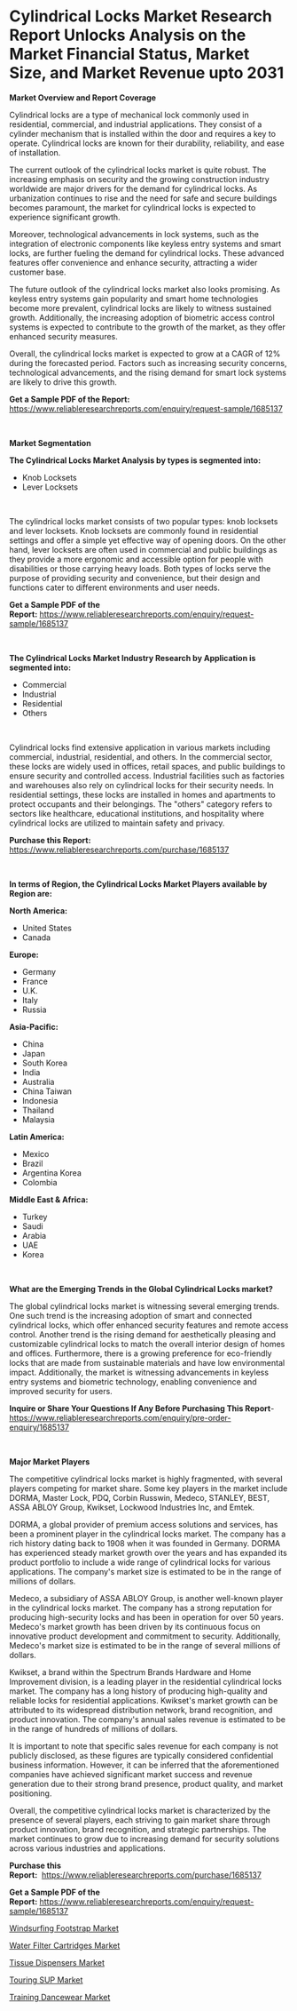 <p><h1>Cylindrical Locks Market Research Report Unlocks Analysis on the Market Financial Status, Market Size, and Market Revenue upto 2031</h1></p><p><strong>Market Overview and Report Coverage</strong></p>
<p><p>Cylindrical locks are a type of mechanical lock commonly used in residential, commercial, and industrial applications. They consist of a cylinder mechanism that is installed within the door and requires a key to operate. Cylindrical locks are known for their durability, reliability, and ease of installation.</p><p>The current outlook of the cylindrical locks market is quite robust. The increasing emphasis on security and the growing construction industry worldwide are major drivers for the demand for cylindrical locks. As urbanization continues to rise and the need for safe and secure buildings becomes paramount, the market for cylindrical locks is expected to experience significant growth.</p><p>Moreover, technological advancements in lock systems, such as the integration of electronic components like keyless entry systems and smart locks, are further fueling the demand for cylindrical locks. These advanced features offer convenience and enhance security, attracting a wider customer base.</p><p>The future outlook of the cylindrical locks market also looks promising. As keyless entry systems gain popularity and smart home technologies become more prevalent, cylindrical locks are likely to witness sustained growth. Additionally, the increasing adoption of biometric access control systems is expected to contribute to the growth of the market, as they offer enhanced security measures.</p><p>Overall, the cylindrical locks market is expected to grow at a CAGR of 12% during the forecasted period. Factors such as increasing security concerns, technological advancements, and the rising demand for smart lock systems are likely to drive this growth.</p></p>
<p><strong>Get a Sample PDF of the Report:</strong> <a href="https://www.reliableresearchreports.com/enquiry/request-sample/1685137">https://www.reliableresearchreports.com/enquiry/request-sample/1685137</a></p>
<p>&nbsp;</p>
<p><strong>Market Segmentation</strong></p>
<p><strong>The Cylindrical Locks Market Analysis by types is segmented into:</strong></p>
<p><ul><li>Knob Locksets</li><li>Lever Locksets</li></ul></p>
<p>&nbsp;</p>
<p><p>The cylindrical locks market consists of two popular types: knob locksets and lever locksets. Knob locksets are commonly found in residential settings and offer a simple yet effective way of opening doors. On the other hand, lever locksets are often used in commercial and public buildings as they provide a more ergonomic and accessible option for people with disabilities or those carrying heavy loads. Both types of locks serve the purpose of providing security and convenience, but their design and functions cater to different environments and user needs.</p></p>
<p><strong>Get a Sample PDF of the Report:</strong>&nbsp;<a href="https://www.reliableresearchreports.com/enquiry/request-sample/1685137">https://www.reliableresearchreports.com/enquiry/request-sample/1685137</a></p>
<p>&nbsp;</p>
<p><strong>The Cylindrical Locks Market Industry Research by Application is segmented into:</strong></p>
<p><ul><li>Commercial</li><li>Industrial</li><li>Residential</li><li>Others</li></ul></p>
<p>&nbsp;</p>
<p><p>Cylindrical locks find extensive application in various markets including commercial, industrial, residential, and others. In the commercial sector, these locks are widely used in offices, retail spaces, and public buildings to ensure security and controlled access. Industrial facilities such as factories and warehouses also rely on cylindrical locks for their security needs. In residential settings, these locks are installed in homes and apartments to protect occupants and their belongings. The "others" category refers to sectors like healthcare, educational institutions, and hospitality where cylindrical locks are utilized to maintain safety and privacy.</p></p>
<p><strong>Purchase this Report:</strong>&nbsp; <a href="https://www.reliableresearchreports.com/purchase/1685137">https://www.reliableresearchreports.com/purchase/1685137</a></p>
<p>&nbsp;</p>
<p><strong>In terms of Region, the Cylindrical Locks Market Players available by Region are:</strong></p>
<p>
    <p> <strong> North America: </strong>
        <ul>
            <li>United States</li>
            <li>Canada</li>
        </ul>
        </p> 
    <p> <strong> Europe: </strong>
        <ul>
            <li>Germany</li>
            <li>France</li>
            <li>U.K.</li>
            <li>Italy</li>
            <li>Russia</li>
        </ul>
        </p> 
    <p> <strong> Asia-Pacific: </strong>
        <ul>
            <li>China</li>
            <li>Japan</li>
            <li>South Korea</li>
            <li>India</li>
            <li>Australia</li>
            <li>China Taiwan</li>
            <li>Indonesia</li>
            <li>Thailand</li>
            <li>Malaysia</li>
        </ul>
        </p> 
    <p> <strong> Latin America: </strong>
        <ul>
            <li>Mexico</li>
            <li>Brazil</li>
            <li>Argentina Korea</li>
            <li>Colombia</li>
        </ul>
        </p> 
    <p> <strong> Middle East & Africa: </strong>
        <ul>
            <li>Turkey</li>
            <li>Saudi</li>
            <li>Arabia</li>
            <li>UAE</li>
            <li>Korea</li>
        </ul>
    </p>
    </p>
<p>&nbsp;</p>
<p><strong>What are the Emerging Trends in the Global Cylindrical Locks market?</strong></p>
<p><p>The global cylindrical locks market is witnessing several emerging trends. One such trend is the increasing adoption of smart and connected cylindrical locks, which offer enhanced security features and remote access control. Another trend is the rising demand for aesthetically pleasing and customizable cylindrical locks to match the overall interior design of homes and offices. Furthermore, there is a growing preference for eco-friendly locks that are made from sustainable materials and have low environmental impact. Additionally, the market is witnessing advancements in keyless entry systems and biometric technology, enabling convenience and improved security for users.</p></p>
<p><strong>Inquire or Share Your Questions If Any Before Purchasing This Report</strong>- <a href="https://www.reliableresearchreports.com/enquiry/pre-order-enquiry/1685137">https://www.reliableresearchreports.com/enquiry/pre-order-enquiry/1685137</a></p>
<p>&nbsp;</p>
<p><strong>Major Market Players</strong></p>
<p><p>The competitive cylindrical locks market is highly fragmented, with several players competing for market share. Some key players in the market include DORMA, Master Lock, PDQ, Corbin Russwin, Medeco, STANLEY, BEST, ASSA ABLOY Group, Kwikset, Lockwood Industries Inc, and Emtek.</p><p>DORMA, a global provider of premium access solutions and services, has been a prominent player in the cylindrical locks market. The company has a rich history dating back to 1908 when it was founded in Germany. DORMA has experienced steady market growth over the years and has expanded its product portfolio to include a wide range of cylindrical locks for various applications. The company's market size is estimated to be in the range of millions of dollars.</p><p>Medeco, a subsidiary of ASSA ABLOY Group, is another well-known player in the cylindrical locks market. The company has a strong reputation for producing high-security locks and has been in operation for over 50 years. Medeco's market growth has been driven by its continuous focus on innovative product development and commitment to security. Additionally, Medeco's market size is estimated to be in the range of several millions of dollars.</p><p>Kwikset, a brand within the Spectrum Brands Hardware and Home Improvement division, is a leading player in the residential cylindrical locks market. The company has a long history of producing high-quality and reliable locks for residential applications. Kwikset's market growth can be attributed to its widespread distribution network, brand recognition, and product innovation. The company's annual sales revenue is estimated to be in the range of hundreds of millions of dollars.</p><p>It is important to note that specific sales revenue for each company is not publicly disclosed, as these figures are typically considered confidential business information. However, it can be inferred that the aforementioned companies have achieved significant market success and revenue generation due to their strong brand presence, product quality, and market positioning.</p><p>Overall, the competitive cylindrical locks market is characterized by the presence of several players, each striving to gain market share through product innovation, brand recognition, and strategic partnerships. The market continues to grow due to increasing demand for security solutions across various industries and applications.</p></p>
<p><strong>Purchase this Report:</strong>&nbsp;&nbsp;<a href="https://www.reliableresearchreports.com/purchase/1685137">https://www.reliableresearchreports.com/purchase/1685137</a></p>
<p></p>
<p><strong>Get a Sample PDF of the Report:</strong>&nbsp;<a href="https://www.reliableresearchreports.com/enquiry/request-sample/1685137">https://www.reliableresearchreports.com/enquiry/request-sample/1685137</a></p>
<p><p><a href="https://github.com/marloy8/Market-Research-Report-List-2/blob/main/windsurfing-footstrap-market.md">Windsurfing Footstrap Market</a></p><p><a href="https://github.com/aliciawhite5576/Market-Research-Report-List-2/blob/main/water-filter-cartridges-market.md">Water Filter Cartridges Market</a></p><p><a href="https://github.com/kuntayevaz/Market-Research-Report-List-2/blob/main/tissue-dispensers-market.md">Tissue Dispensers Market</a></p><p><a href="https://github.com/kipkeeva/Market-Research-Report-List-2/blob/main/touring-sup-market.md">Touring SUP Market</a></p><p><a href="https://github.com/provorikovar/Market-Research-Report-List-2/blob/main/training-dancewear-market.md">Training Dancewear Market</a></p></p>